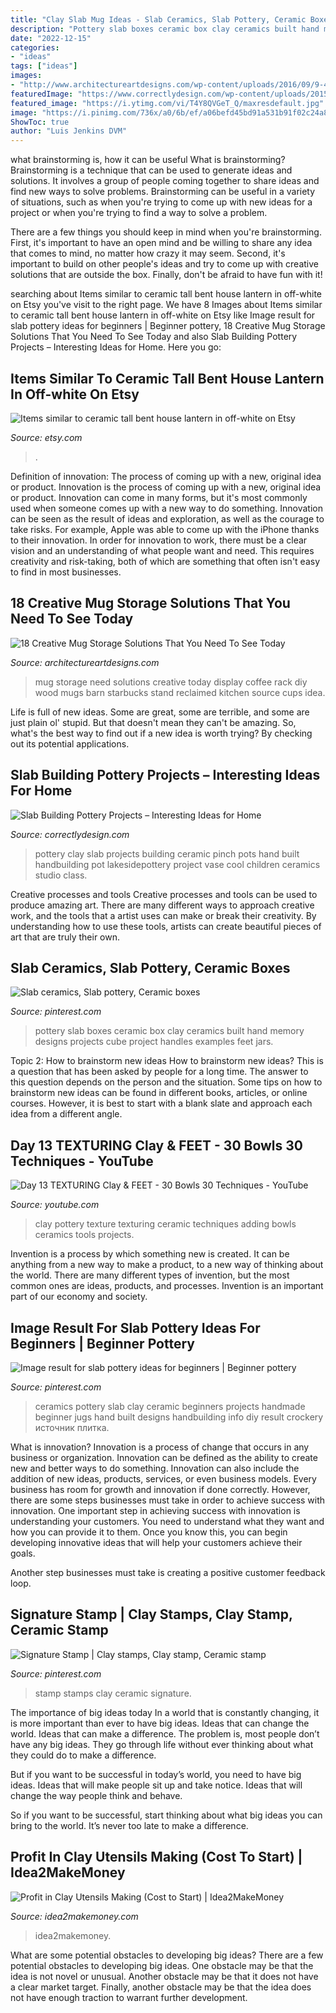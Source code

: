 ```yaml
---
title: "Clay Slab Mug Ideas - Slab Ceramics, Slab Pottery, Ceramic Boxes"
description: "Pottery slab boxes ceramic box clay ceramics built hand memory designs projects cube project handles examples feet jars"
date: "2022-12-15"
categories:
- "ideas"
tags: ["ideas"]
images:
- "http://www.architectureartdesigns.com/wp-content/uploads/2016/09/9-42.jpg"
featuredImage: "https://www.correctlydesign.com/wp-content/uploads/2015/05/Slab-Building-Pottery-Projects-6.jpg"
featured_image: "https://i.ytimg.com/vi/T4Y8QVGeT_Q/maxresdefault.jpg"
image: "https://i.pinimg.com/736x/a0/6b/ef/a06befd45bd91a531b91f02c24a8278d.jpg"
ShowToc: true
author: "Luis Jenkins DVM"
---
```



what brainstorming is, how it can be useful
What is brainstorming?
Brainstorming is a technique that can be used to generate ideas and solutions. It involves a group of people coming together to share ideas and find new ways to solve problems. Brainstorming can be useful in a variety of situations, such as when you're trying to come up with new ideas for a project or when you're trying to find a way to solve a problem.

There are a few things you should keep in mind when you're brainstorming. First, it's important to have an open mind and be willing to share any idea that comes to mind, no matter how crazy it may seem. Second, it's important to build on other people's ideas and try to come up with creative solutions that are outside the box. Finally, don't be afraid to have fun with it!

	

		
searching about Items similar to ceramic tall bent house lantern in off-white on Etsy you've visit to the right page. We have 8 Images about Items similar to ceramic tall bent house lantern in off-white on Etsy like Image result for slab pottery ideas for beginners | Beginner pottery, 18 Creative Mug Storage Solutions That You Need To See Today and also Slab Building Pottery Projects – Interesting Ideas for Home. Here you go:
		
    
## Items Similar To Ceramic Tall Bent House Lantern In Off-white On Etsy

<img loading=lazy src="https://img1.etsystatic.com/000/0/5720754/il_570xN.123059829.jpg" onerror="this.onerror=null;this.src='https://tse1.mm.bing.net/th?id=OIP.onFELxbgcTntFISP2LM1VwHaJ4&amp;pid=15.1';" alt="Items similar to ceramic tall bent house lantern in off-white on Etsy">

_Source: etsy.com_

>. 

	

Definition of innovation: The process of coming up with a new, original idea or product.
Innovation is the process of coming up with a new, original idea or product. Innovation can come in many forms, but it's most commonly used when someone comes up with a new way to do something. Innovation can be seen as the result of ideas and exploration, as well as the courage to take risks. For example, Apple was able to come up with the iPhone thanks to their innovation. In order for innovation to work, there must be a clear vision and an understanding of what people want and need. This requires creativity and risk-taking, both of which are something that often isn't easy to find in most businesses.

    
## 18 Creative Mug Storage Solutions That You Need To See Today

<img loading=lazy src="http://www.architectureartdesigns.com/wp-content/uploads/2016/09/9-42.jpg" onerror="this.onerror=null;this.src='https://tse1.mm.bing.net/th?id=OIP.xAp89TJl6zX3I_oYZgGsCQHaJ4&amp;pid=15.1';" alt="18 Creative Mug Storage Solutions That You Need To See Today">

_Source: architectureartdesigns.com_

>mug storage need solutions creative today display coffee rack diy wood mugs barn starbucks stand reclaimed kitchen source cups idea. 

	

Life is full of new ideas. Some are great, some are terrible, and some are just plain ol' stupid. But that doesn't mean they can't be amazing. So, what's the best way to find out if a new idea is worth trying? By checking out its potential applications.

    
## Slab Building Pottery Projects – Interesting Ideas For Home

<img loading=lazy src="https://www.correctlydesign.com/wp-content/uploads/2015/05/Slab-Building-Pottery-Projects-6.jpg" onerror="this.onerror=null;this.src='https://tse1.mm.bing.net/th?id=OIP.u4QauJ-O6BxsCyvTYtryxAHaEi&amp;pid=15.1';" alt="Slab Building Pottery Projects – Interesting Ideas for Home">

_Source: correctlydesign.com_

>pottery clay slab projects building ceramic pinch pots hand built handbuilding pot lakesidepottery project vase cool children ceramics studio class. 

	

Creative processes and tools
Creative processes and tools can be used to produce amazing art. There are many different ways to approach creative work, and the tools that a artist uses can make or break their creativity. By understanding how to use these tools, artists can create beautiful pieces of art that are truly their own.

    
## Slab Ceramics, Slab Pottery, Ceramic Boxes

<img loading=lazy src="https://i.pinimg.com/originals/9f/96/8d/9f968db0a37bc27ee66b3c6109e30737.jpg" onerror="this.onerror=null;this.src='https://tse3.mm.bing.net/th?id=OIP.EwbKCKsckXy3_wxw_M6HqwHaJ4&amp;pid=15.1';" alt="Slab ceramics, Slab pottery, Ceramic boxes">

_Source: pinterest.com_

>pottery slab boxes ceramic box clay ceramics built hand memory designs projects cube project handles examples feet jars. 

	

Topic 2: How to brainstorm new ideas
How to brainstorm new ideas? This is a question that has been asked by people for a long time. The answer to this question depends on the person and the situation. Some tips on how to brainstorm new ideas can be found in different books, articles, or online courses. However, it is best to start with a blank slate and approach each idea from a different angle.

    
## Day 13 TEXTURING Clay &amp; FEET - 30 Bowls 30 Techniques - YouTube

<img loading=lazy src="https://i.ytimg.com/vi/T4Y8QVGeT_Q/maxresdefault.jpg" onerror="this.onerror=null;this.src='https://tse1.mm.bing.net/th?id=OIP.OaWgyPmK_zaiFRp1kT7I4wHaEK&amp;pid=15.1';" alt="Day 13 TEXTURING Clay &amp; FEET - 30 Bowls 30 Techniques - YouTube">

_Source: youtube.com_

>clay pottery texture texturing ceramic techniques adding bowls ceramics tools projects. 

	

Invention is a process by which something new is created. It can be anything from a new way to make a product, to a new way of thinking about the world. There are many different types of invention, but the most common ones are ideas, products, and processes. Invention is an important part of our economy and society.

    
## Image Result For Slab Pottery Ideas For Beginners | Beginner Pottery

<img loading=lazy src="https://i.pinimg.com/736x/a0/6b/ef/a06befd45bd91a531b91f02c24a8278d.jpg" onerror="this.onerror=null;this.src='https://tse4.mm.bing.net/th?id=OIP.o15EQkgtbyu0KRWltrzyTgHaGM&amp;pid=15.1';" alt="Image result for slab pottery ideas for beginners | Beginner pottery">

_Source: pinterest.com_

>ceramics pottery slab clay ceramic beginners projects handmade beginner jugs hand built designs handbuilding info diy result crockery источник плитка. 

	

What is innovation?
Innovation is a process of change that occurs in any business or organization. Innovation can be defined as the ability to create new and better ways to do something. Innovation can also include the addition of new ideas, products, services, or even business models. Every business has room for growth and innovation if done correctly. However, there are some steps businesses must take in order to achieve success with innovation.
One important step in achieving success with innovation is understanding your customers. You need to understand what they want and how you can provide it to them. Once you know this, you can begin developing innovative ideas that will help your customers achieve their goals.

Another step businesses must take is creating a positive customer feedback loop.

    
## Signature Stamp | Clay Stamps, Clay Stamp, Ceramic Stamp

<img loading=lazy src="https://i.pinimg.com/736x/89/66/de/8966de7cc3df3a385ed524ae92b80b28.jpg" onerror="this.onerror=null;this.src='https://tse2.mm.bing.net/th?id=OIP.GUFSTIcCV1WnCu39yDVNbgHaJ3&amp;pid=15.1';" alt="Signature Stamp | Clay stamps, Clay stamp, Ceramic stamp">

_Source: pinterest.com_

>stamp stamps clay ceramic signature. 

	

The importance of big ideas today
In a world that is constantly changing, it is more important than ever to have big ideas. Ideas that can change the world. Ideas that can make a difference.
The problem is, most people don’t have any big ideas. They go through life without ever thinking about what they could do to make a difference.

But if you want to be successful in today’s world, you need to have big ideas. Ideas that will make people sit up and take notice. Ideas that will change the way people think and behave.

So if you want to be successful, start thinking about what big ideas you can bring to the world. It’s never too late to make a difference.

    
## Profit In Clay Utensils Making (Cost To Start) | Idea2MakeMoney

<img loading=lazy src="https://www.idea2makemoney.com/wp-content/uploads/2020/08/pic2.jpg" onerror="this.onerror=null;this.src='https://tse4.mm.bing.net/th?id=OIP.kJ-Vr2chh3inaqVq57Z5CAHaFK&amp;pid=15.1';" alt="Profit in Clay Utensils Making (Cost to Start) | Idea2MakeMoney">

_Source: idea2makemoney.com_

>idea2makemoney. 

	

What are some potential obstacles to developing big ideas?
There are a few potential obstacles to developing big ideas. One obstacle may be that the idea is not novel or unusual. Another obstacle may be that it does not have a clear market target. Finally, another obstacle may be that the idea does not have enough traction to warrant further development.

